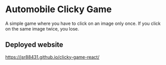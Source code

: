 # Automobile Clicky Game

A simple game where you have to click on an image only once.  If you click on the same image twice, you lose.

## Deployed website

https://jsr88431.github.io/clicky-game-react/

